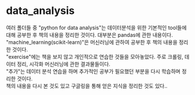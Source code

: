 # data_analysis
여러 폴더들 중 "python for data analysis"는 데이터분석을 위한 기본적인 tool들에 대해 공부한 후 책의 내용을 정리한 것이다. 대부분은 pandas에 관한 내용이다.<br>
"machine_learning(scikit-learn)"은 머신러닝에 관하여 공부한 후 책의 내용을 정리한 것이다.<br>
"exercise"에는 책을 보지 않고 개인적으로 연습한 것들을 모아놓았다. 주로 크롤링, 데이터 정리, 시각화 머신러닝에 관한 결과물들이다. <br>
"추가"는 데이터 분석 연습을 하며 추가적인 공부가 필요했던 부분을 다시 학습하며 정리한 것이다. <br>
    책의 내용을 다시 본 것도 있고 구글링을 통해 얻은 지식을 정리한 것도 있다..<br>
  
